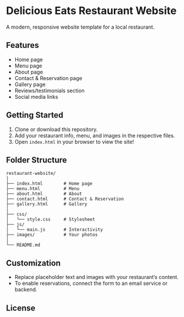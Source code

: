 # Delicious Eats Restaurant Website

A modern, responsive website template for a local restaurant. 

## Features

- Home page
- Menu page
- About page
- Contact & Reservation page
- Gallery page
- Reviews/testimonials section
- Social media links

## Getting Started

1. Clone or download this repository.
2. Add your restaurant info, menu, and images in the respective files.
3. Open `index.html` in your browser to view the site!

## Folder Structure

```
restaurant-website/
│
├── index.html        # Home page
├── menu.html         # Menu
├── about.html        # About
├── contact.html      # Contact & Reservation
├── gallery.html      # Gallery
│
├── css/
│   └── style.css     # Stylesheet
├── js/
│   └── main.js       # Interactivity
├── images/           # Your photos
│
└── README.md
```

## Customization

- Replace placeholder text and images with your restaurant’s content.
- To enable reservations, connect the form to an email service or backend.

## License


